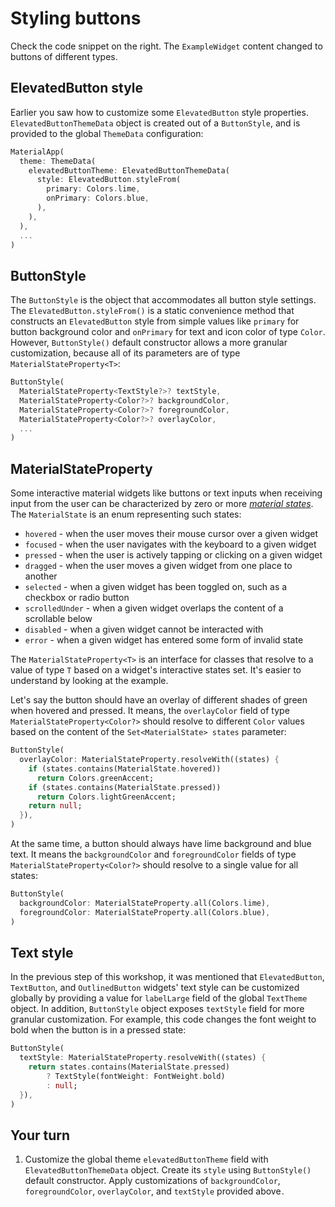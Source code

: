 # Styling buttons

Check the code snippet on the right. The `ExampleWidget` content changed to buttons of different types.

## ElevatedButton style

Earlier you saw how to customize some `ElevatedButton` style properties. `ElevatedButtonThemeData` object is created out of a `ButtonStyle`, and is provided to the global `ThemeData` configuration:

```dart
MaterialApp(
  theme: ThemeData(
    elevatedButtonTheme: ElevatedButtonThemeData(
      style: ElevatedButton.styleFrom(
        primary: Colors.lime,
        onPrimary: Colors.blue,
      ),
    ),
  ),
  ...
)
```

## ButtonStyle

The `ButtonStyle` is the object that accommodates all button style settings. The `ElevatedButton.styleFrom()` is a static convenience method that constructs an `ElevatedButton` style from simple values like `primary` for button background color and `onPrimary` for text and icon color of type `Color`. However, `ButtonStyle()` default constructor allows a more granular customization, because all of its parameters are of type `MaterialStateProperty<T>`:

```dart
ButtonStyle(
  MaterialStateProperty<TextStyle?>? textStyle,
  MaterialStateProperty<Color?>? backgroundColor,
  MaterialStateProperty<Color?>? foregroundColor,
  MaterialStateProperty<Color?>? overlayColor,
  ...
)
```

## MaterialStateProperty

Some interactive material widgets like buttons or text inputs when receiving input from the user can be characterized by zero or more [*material states*](https://material.io/design/interaction/states.html). The `MaterialState` is an enum representing such states:

* `hovered` - when the user moves their mouse cursor over a given widget
* `focused` - when the user navigates with the keyboard to a given widget
* `pressed` - when the user is actively tapping or clicking on a given widget
* `dragged` - when the user moves a given widget from one place to another
* `selected` - when a given widget has been toggled on, such as a checkbox or radio button
* `scrolledUnder` - when a given widget overlaps the content of a scrollable below
* `disabled` - when a given widget cannot be interacted with
* `error` - when a given widget has entered some form of invalid state

The `MaterialStateProperty<T>` is an interface for classes that resolve to a value of type `T` based on a widget's interactive states set. It's easier to understand by looking at the example. 

Let's say the button should have an overlay of different shades of green when hovered and pressed. It means, the `overlayColor` field of type `MaterialStateProperty<Color?>` should resolve to different `Color` values based on the content of the `Set<MaterialState> states` parameter:

```dart
ButtonStyle(
  overlayColor: MaterialStateProperty.resolveWith((states) {
    if (states.contains(MaterialState.hovered))
      return Colors.greenAccent;
    if (states.contains(MaterialState.pressed))
      return Colors.lightGreenAccent;
    return null;
  }),
)
```

At the same time, a button should always have lime background and blue text. It means the `backgroundColor` and `foregroundColor` fields of type `MaterialStateProperty<Color?>` should resolve to a single value for all states:

```dart
ButtonStyle(
  backgroundColor: MaterialStateProperty.all(Colors.lime),
  foregroundColor: MaterialStateProperty.all(Colors.blue),
)
```

## Text style

In the previous step of this workshop, it was mentioned that `ElevatedButton`, `TextButton`, and `OutlinedButton` widgets' text style can be customized globally by providing a value for `labelLarge` field of the global `TextTheme` object. In addition, `ButtonStyle` object exposes `textStyle` field for more granular customization. For example, this code changes the font weight to bold when the button is in a pressed state:

```dart
ButtonStyle(
  textStyle: MaterialStateProperty.resolveWith((states) {
    return states.contains(MaterialState.pressed)
        ? TextStyle(fontWeight: FontWeight.bold)
        : null;
  }),
)
```

## Your turn

1. Customize the global theme `elevatedButtonTheme` field with `ElevatedButtonThemeData` object. Create its `style` using `ButtonStyle()` default constructor. Apply customizations of `backgroundColor`, `foregroundColor`, `overlayColor`, and `textStyle` provided above<img alt="Google Analytics" src="https://www.google-analytics.com/collect?v=1&cid=1&t=pageview&ec=workshop&ea=open&dp=step06&tid=UA-227136526-1" style="width: 1px; height: 1px"/>.
